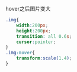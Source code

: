 hover之后图片变大

```css
.img{
    width:200px;
    height:200px;
    transition: all 0.6s;
    cursor:pointer;
}
.img:hover{
    transform:scale(1.4);
}
```


